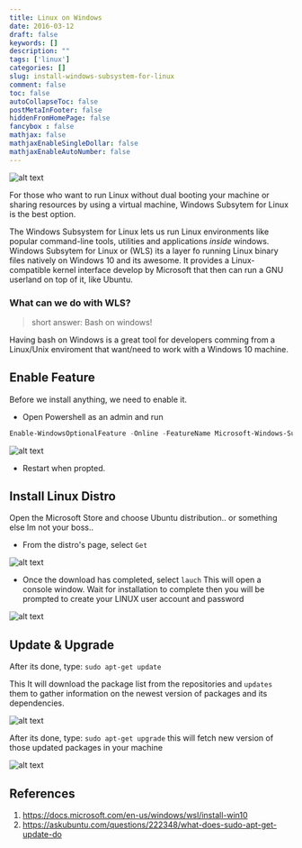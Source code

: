 ```yaml
---
title: Linux on Windows
date: 2016-03-12
draft: false
keywords: []
description: ""
tags: ['linux']
categories: []
slug: install-windows-subsystem-for-linux
comment: false
toc: false
autoCollapseToc: false
postMetaInFooter: false
hiddenFromHomePage: false
fancybox : false
mathjax: false
mathjaxEnableSingleDollar: false
mathjaxEnableAutoNumber: false
---
```



![alt text][img0]

For those who want to run Linux without dual booting your machine or  sharing resources by using a virtual machine, Windows Subsytem for Linux is the best option.

The Windows Subsystem for Linux lets us run Linux environments like popular command-line tools, utilities and applications *inside* windows.
Windows Subsytem for Linux or (WLS) its a layer fo running Linux binary files natively on Windows 10 and its awesome.  It provides a Linux-compatible kernel interface develop by Microsoft that then can run a GNU userland on top of it, like Ubuntu.

### What can we do with WLS?

> short answer: Bash on windows!



Having bash on Windows is a great tool for developers comming from a Linux/Unix enviroment that want/need to work with a Windows 10 machine.



<!--more-->

## Enable Feature
Before we install anything, we need to enable it.

- Open Powershell as an admin and run

```PowerShell
Enable-WindowsOptionalFeature -Online -FeatureName Microsoft-Windows-Subsystem-Linux
```


![alt text][img1]

- Restart when propted.


## Install Linux Distro

Open the Microsoft Store and choose Ubuntu distribution.. or something else Im not your boss..

- From the distro's page, select `Get`


![alt text][img3]


- Once the download has completed, select `lauch`
This will open a console window. Wait for installation to complete then you will be prompted to create your LINUX user account and password

![alt text][img4]

## Update & Upgrade

After its done, type: `sudo apt-get update`

This It will download the package list from the repositories and `updates` them to gather information on the newest version of packages and its dependencies.

![alt text][img5]

After its done, type: `sudo apt-get upgrade`
this will fetch new version of those updated packages in your machine

![alt text][img6]





## References



1. https://docs.microsoft.com/en-us/windows/wsl/install-win10
2. https://askubuntu.com/questions/222348/what-does-sudo-apt-get-update-do


[img0]: /images/install-windows-subsystem-for-linux/bashonwindows0.png
[img1]: /images/install-windows-subsystem-for-linux/bashonwindows1.png
[img2]: /images/install-windows-subsystem-for-linux/bashonwindows2.png
[img3]: /images/install-windows-subsystem-for-linux/bashonwindows3.png
[img4]: /images/install-windows-subsystem-for-linux/bashonwindows4.png
[img5]: /images/install-windows-subsystem-for-linux/bashonwindows5.png
[img6]: /images/install-windows-subsystem-for-linux/bashonwindows6.png